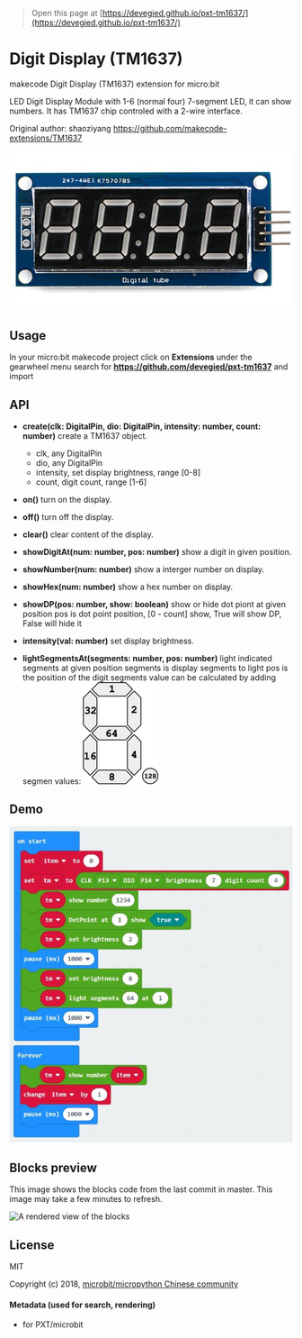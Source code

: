 > Open this page at [https://devegied.github.io/pxt-tm1637/](https://devegied.github.io/pxt-tm1637/)

# Digit Display (TM1637)
makecode Digit Display (TM1637) extension for micro:bit

LED Digit Display Module with 1-6 (normal four) 7-segment LED, it can show numbers. It has TM1637 chip controled with a 2-wire interface.

Original author: shaoziyang https://github.com/makecode-extensions/TM1637

![](icon.png)

## Usage

In your micro:bit makecode project click on **Extensions** under the gearwheel menu
search for **https://github.com/devegied/pxt-tm1637** and import

## API

- **create(clk: DigitalPin, dio: DigitalPin, intensity: number, count: number)**
create a TM1637 object.
  - clk, any DigitalPin
  - dio, any DigitalPin
  - intensity, set display brightness, range [0-8]
  - count, digit count, range [1-6]

- **on()**
turn on the display.

- **off()**
turn off the display.

- **clear()**
clear content of the display.

- **showDigitAt(num: number, pos: number)**
show a digit in given position.

- **showNumber(num: number)**
show a interger number on display.

- **showHex(num: number)**
show a hex number on display.

- **showDP(pos: number, show: boolean)**
show or hide dot piont at given position
pos is dot point position, [0 - count]
show, True will show DP, False will hide it

- **intensity(val: number)**
set display brightness.

- **lightSegmentsAt(segments: number, pos: number)**
light indicated segments at given position
segments is display segments to light
pos is the position of the digit
segments value can be calculated by adding segmen values:
![](segment_values.png)

## Demo

![](demo.jpg)

## Blocks preview

This image shows the blocks code from the last commit in master.
This image may take a few minutes to refresh.

![A rendered view of the blocks](https://github.com/devegied/pxt-tm1637/raw/master/.github/makecode/blocks.png)

## License  

MIT

Copyright (c) 2018, [microbit/micropython Chinese community](http://www.micropython.org.cn)

#### Metadata (used for search, rendering)

* for PXT/microbit
<script src="https://makecode.com/gh-pages-embed.js"></script><script>makeCodeRender("{{ site.makecode.home_url }}", "{{ site.github.owner_name }}/{{ site.github.repository_name }}");</script>